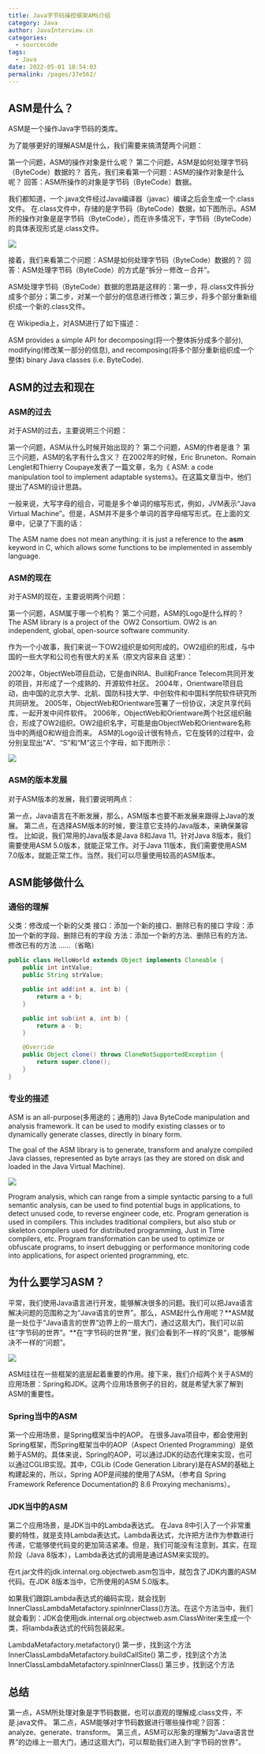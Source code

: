 ```yaml
---
title: Java字节码操控框架AMS介绍
category: Java
author: JavaInterview.cn
categories: 
  - sourcecode
tags: 
  - Java
date: 2022-05-01 18:54:03
permalink: /pages/37e562/
---
```


## ASM是什么？
ASM是一个操作Java字节码的类库。

为了能够更好的理解ASM是什么，我们需要来搞清楚两个问题：

第一个问题，ASM的操作对象是什么呢？
第二个问题，ASM是如何处理字节码（ByteCode）数据的？
首先，我们来看第一个问题：ASM的操作对象是什么呢？ 回答：ASM所操作的对象是字节码（ByteCode）数据。

我们都知道，一个.java文件经过Java编译器（javac）编译之后会生成一个.class文件。
在.class文件中，存储的是字节码（ByteCode）数据，如下图所示。ASM所的操作对象是是字节码（ByteCode），而在许多情况下，字节码（ByteCode）的具体表现形式是.class文件。

![](../../../media/pictures/java/asm_1.png)


接着，我们来看第二个问题：ASM是如何处理字节码（ByteCode）数据的？ 回答：ASM处理字节码（ByteCode）的方式是“拆分－修改－合并”。

ASM处理字节码（ByteCode）数据的思路是这样的：第一步，将.class文件拆分成多个部分；第二步，对某一个部分的信息进行修改；第三步，将多个部分重新组织成一个新的.class文件。

在 Wikipedia上，对ASM进行了如下描述：

ASM provides a simple API for decomposing(将一个整体拆分成多个部分), modifying(修改某一部分的信息), and recomposing(将多个部分重新组织成一个整体) binary Java classes (i.e. ByteCode).

## ASM的过去和现在
### ASM的过去
对于ASM的过去，主要说明三个问题：

第一个问题，ASM从什么时候开始出现的？
第二个问题，ASM的作者是谁？
第三个问题，ASM的名字有什么含义？
在2002年的时候，Eric Bruneton、Romain Lenglet和Thierry Coupaye发表了一篇文章，名为《 ASM: a code manipulation tool to implement adaptable systems》。在这篇文章当中，他们提出了ASM的设计思路。

一般来说，大写字母的组合，可能是多个单词的缩写形式，例如，JVM表示“Java Virtual Machine”。但是，ASM并不是多个单词的首字母缩写形式。在上面的文章中，记录了下面的话：

The ASM name does not mean anything: it is just a reference to the __asm__ keyword in C,
which allows some functions to be implemented in assembly language.

### ASM的现在
对于ASM的现在，主要说明两个问题：

第一个问题，ASM属于哪一个机构？
第二个问题，ASM的Logo是什么样的？
The ASM library is a project of the  OW2 Consortium. OW2 is an independent, global, open-source software community.

作为一个小故事，我们来说一下OW2组织是如何形成的。OW2组织的形成，与中国的一些大学和公司也有很大的关系（原文内容来自 这里）：

2002年，ObjectWeb项目启动，它是由INRIA、Bull和France Telecom共同开发的项目，并形成了一个成熟的、开源软件社区。
2004年，Orientware项目启动，由中国的北京大学、北航、国防科技大学、中创软件和中国科学院软件研究所共同研发。
2005年，ObjectWeb和Orientware签署了一份协议，决定共享代码库，一起开发中间件软件。
2006年，ObjectWeb和Orientware两个社区组织融合，形成了OW2组织。OW2组织名字，可能是由ObjectWeb和Orientware名称当中的两组O和W组合而来。
ASM的Logo设计很有特点，它在旋转的过程中，会分别呈现出“A”、“S”和“M”这三个字母，如下图所示：

![](../../../media/pictures/java/asm_2.gif)


### ASM的版本发展
对于ASM版本的发展，我们要说明两点：

第一点，Java语言在不断发展，那么，ASM版本也要不断发展来跟得上Java的发展。
第二点，在选择ASM版本的时候，要注意它支持的Java版本，来确保兼容性。
比如说，我们常用的Java版本是Java 8和Java 11。针对Java 8版本，我们需要使用ASM 5.0版本，就能正常工作。对于Java 11版本，我们需要使用ASM 7.0版本，就能正常工作。当然，我们可以尽量使用较高的ASM版本。


## ASM能够做什么
### 通俗的理解
父类：修改成一个新的父类
接口：添加一个新的接口、删除已有的接口
字段：添加一个新的字段、删除已有的字段
方法：添加一个新的方法、删除已有的方法、修改已有的方法
……（省略）
```java
public class HelloWorld extends Object implements Cloneable {
    public int intValue;
    public String strValue;

    public int add(int a, int b) {
        return a + b;
    }

    public int sub(int a, int b) {
        return a - b;
    }

    @Override
    public Object clone() throws CloneNotSupportedException {
        return super.clone();
    }
}

```

### 专业的描述
ASM is an all-purpose(多用途的；通用的) Java ByteCode manipulation and analysis framework.
It can be used to modify existing classes or to dynamically generate classes, directly in binary form.

The goal of the ASM library is to generate, transform and analyze compiled Java classes,
represented as byte arrays (as they are stored on disk and loaded in the Java Virtual Machine).

![](../../../media/pictures/java/asm_3.png)


Program analysis, which can range from a simple syntactic parsing to a full semantic analysis, can be used to find potential bugs in applications, to detect unused code, to reverse engineer code, etc.
Program generation is used in compilers. This includes traditional compilers, but also stub or skeleton compilers used for distributed programming, Just in Time compilers, etc.
Program transformation can be used to optimize or obfuscate programs, to insert debugging or performance monitoring code into applications, for aspect oriented programming, etc.
## 为什么要学习ASM？
平常，我们使用Java语言进行开发，能够解决很多的问题。我们可以把Java语言解决问题的范围称之为“Java语言的世界”。那么，ASM起什么作用呢？**ASM就是一处位于“Java语言的世界”边界上的一扇大门，通过这扇大门，我们可以前往“字节码的世界”。**在“字节码的世界”里，我们会看到不一样的“风景”，能够解决不一样的“问题”。

![](../../../media/pictures/java/asm_4.png)

ASM往往在一些框架的底层起着重要的作用。接下来，我们介绍两个关于ASM的应用场景：Spring和JDK。这两个应用场景例子的目的，就是希望大家了解到ASM的重要性。

### Spring当中的ASM
第一个应用场景，是Spring框架当中的AOP。 在很多Java项目中，都会使用到Spring框架，而Spring框架当中的AOP（Aspect Oriented Programming）是依赖于ASM的。具体来说，Spring的AOP，可以通过JDK的动态代理来实现，也可以通过CGLIB实现。其中，CGLib (Code Generation Library)是在ASM的基础上构建起来的，所以，Spring AOP是间接的使用了ASM。（参考自 Spring Framework Reference Documentation的 8.6 Proxying mechanisms）。

### JDK当中的ASM
第二个应用场景，是JDK当中的Lambda表达式。 在Java 8中引入了一个非常重要的特性，就是支持Lambda表达式。Lambda表达式，允许把方法作为参数进行传递，它能够使代码变的更加简洁紧凑。但是，我们可能没有注意到，其实，在现阶段（Java 8版本），Lambda表达式的调用是通过ASM来实现的。

在rt.jar文件的jdk.internal.org.objectweb.asm包当中，就包含了JDK内置的ASM代码。在JDK 8版本当中，它所使用的ASM 5.0版本。

如果我们跟踪Lambda表达式的编码实现，就会找到InnerClassLambdaMetafactory.spinInnerClass()方法。在这个方法当中，我们就会看到：JDK会使用jdk.internal.org.objectweb.asm.ClassWriter来生成一个类，将lambda表达式的代码包装起来。

LambdaMetafactory.metafactory() 第一步，找到这个方法
InnerClassLambdaMetafactory.buildCallSite() 第二步，找到这个方法
InnerClassLambdaMetafactory.spinInnerClass() 第三步，找到这个方法
## 总结

第一点，ASM所处理对象是字节码数据，也可以直观的理解成.class文件，不是.java文件。
第二点，ASM能够对字节码数据进行哪些操作呢？回答：analyze、generate、transform。
第三点，ASM可以形象的理解为“Java语言世界”的边缘上一扇大门，通过这扇大门，可以帮助我们进入到“字节码的世界”。


